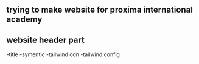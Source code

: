 ## trying to make website for proxima international academy

## website header part
-title
-symentic
-tailwind cdn
-tailwind config
